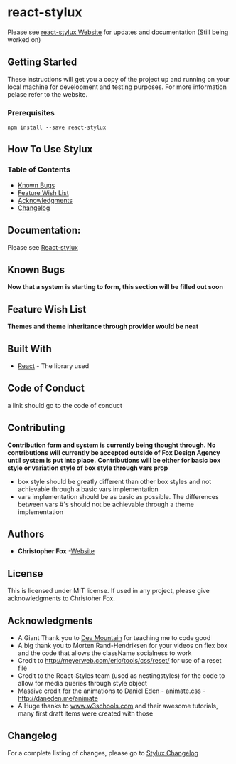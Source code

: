 # react-stylux

Please see [react-stylux Website](https://foxdesignagency.com/react-stylux) for updates and documentation (Still being worked on)

## Getting Started

These instructions will get you a copy of the project up and running on your local machine for development and testing purposes. For more information pelase refer to the website.

### Prerequisites

```
npm install --save react-stylux
```

## How To Use Stylux
### Table of Contents
- [Known Bugs](#known-bugs)
- [Feature Wish List](#feature-wish-list)
- [Acknowledgments](#acknowledgments)
- [Changelog](https://foxdesignagency.com/react-stylux/changelog)


## Documentation:

Please see [React-stylux](https://foxdesignagency.com/react-stylux/documentation)

## Known Bugs

**Now that a system is starting to form, this section will be filled out soon**


## Feature Wish List

**Themes  and theme inheritance through provider would be neat** 


## Built With

* [React](http://www.reactjs.org) - The library used

## Code of Conduct

a link should go to the code of conduct

## Contributing
**Contribution form and system is currently being thought through. No contributions will currently be accepted outside of Fox Design Agency until system is put into place.**
**Contributions will be either for basic box style or variation style of box style through vars prop**
- box style should be greatly different than other box styles and not achievable through a basic vars implementation
- vars implementation should be as basic as possible. The differences between vars #'s should not be achievable through a theme implementation



## Authors

* **Christopher Fox** -[Website](https://foxchrisrealthe.com/)

## License

This is licensed under MIT license. If used in any project, please give acknowledgments to Christoher Fox.


## Acknowledgments

* A Giant Thank you to [Dev Mountain](https://devmountain.com/) for teaching me to code good
* A big thank you to Morten Rand-Hendriksen for your videos on flex box and the code that allows the className socialness to work
* Credit to http://meyerweb.com/eric/tools/css/reset/  for use of a reset file
* Credit to the React-Styles team (used as nestingstyles) for the code to allow for media queries through style object
* Massive credit for the animations to Daniel Eden - animate.css - http://daneden.me/animate
* A Huge thanks to www.w3schools.com and their awesome tutorials, many first draft items were created with those

## Changelog
For a complete listing of changes, please go to [Stylux Changelog](https://foxdesignagency.com/react-stylux/changelog)